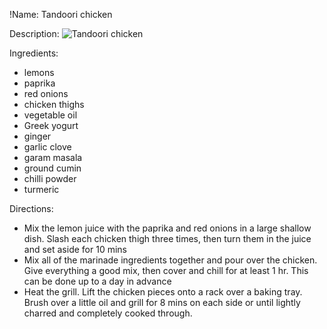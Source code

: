 !Name: Tandoori chicken

Description:
![Tandoori chicken](https://www.themealdb.com/images/media/meals/qptpvt1487339892.jpg "Tandoori chicken")

Ingredients:
- lemons
- paprika
- red onions
- chicken thighs
- vegetable oil
- Greek yogurt
- ginger
- garlic clove
- garam masala
- ground cumin
- chilli powder
- turmeric

Directions:
- Mix the lemon juice with the paprika and red onions in a large shallow dish. Slash each chicken thigh three times, then turn them in the juice and set aside for 10 mins
- Mix all of the marinade ingredients together and pour over the chicken. Give everything a good mix, then cover and chill for at least 1 hr. This can be done up to a day in advance
- Heat the grill. Lift the chicken pieces onto a rack over a baking tray. Brush over a little oil and grill for 8 mins on each side or until lightly charred and completely cooked through.
